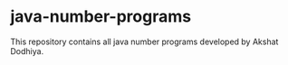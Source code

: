 # java-number-programs
This repository contains all java number programs developed by Akshat Dodhiya.
